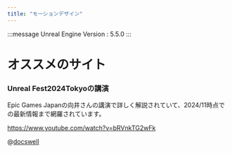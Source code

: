 ```yaml
---
title: "モーションデザイン"
---
```

:::message
Unreal Engine Version : 5.5.0
:::

# オススメのサイト

### Unreal Fest2024Tokyoの講演

Epic Games Japanの向井さんの講演で詳しく解説されていて、2024/11時点での最新情報まで網羅されています。

https://www.youtube.com/watch?v=bRVnkTG2wFk

@[docswell](https://www.docswell.com/s/EpicGamesJapan/ZR2681-UE_UF24T_EGJ)

